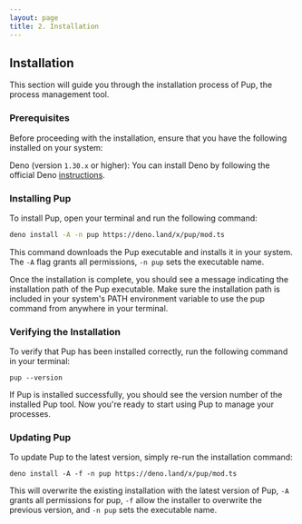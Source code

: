 ```yaml
---
layout: page
title: 2. Installation
---
```


## Installation

This section will guide you through the installation process of Pup, the process management tool.

### Prerequisites

Before proceeding with the installation, ensure that you have the following installed on your system:

Deno (version `1.30.x` or higher): You can install Deno by following the official Deno [instructions](https://deno.land/manual/getting_started/installation).

### Installing Pup

To install Pup, open your terminal and run the following command:

```bash
deno install -A -n pup https://deno.land/x/pup/mod.ts
```

This command downloads the Pup executable and installs it in your system. The `-A` flag grants all permissions, `-n pup` sets the executable name.

Once the installation is complete, you should see a message indicating the installation path of the Pup executable. Make sure the installation path is included in your system's PATH environment
variable to use the pup command from anywhere in your terminal.

### Verifying the Installation

To verify that Pup has been installed correctly, run the following command in your terminal:

```
pup --version
```

If Pup is installed successfully, you should see the version number of the installed Pup tool. Now you're ready to start using Pup to manage your processes.

### Updating Pup

To update Pup to the latest version, simply re-run the installation command:

```
deno install -A -f -n pup https://deno.land/x/pup/mod.ts
```

This will overwrite the existing installation with the latest version of Pup, `-A` grants all permissions for pup, `-f` allow the installer to overwrite the previous version, and `-n pup` sets the executable name.
